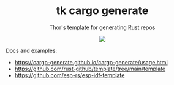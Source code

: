 <h1 align="center">
  tk cargo generate
</h1>

<p align="center">
  Thor's template for generating Rust repos
</p>

<div align="center">
  <a href="https://x.com/cryptograthor">
    <img src="https://img.shields.io/badge/made_by_cryptograthor-black?style=flat&logo=undertale&logoColor=hotpink" />
    <!-- ![](https://img.shields.io/badge/made_by_cryptograthor-black?style=flat&logo=undertale&logoColor=hotpink) -->
  </a>
</div>

<!-- # Thor's template for generating Rust repos -->
<!-- ![](https://img.shields.io/badge/made_by_cryptograthor-black?style=flat&logo=undertale&logoColor=hotpink) -->

Docs and examples:
- https://cargo-generate.github.io/cargo-generate/usage.html
- https://github.com/rust-github/template/tree/main/template
- https://github.com/esp-rs/esp-idf-template
